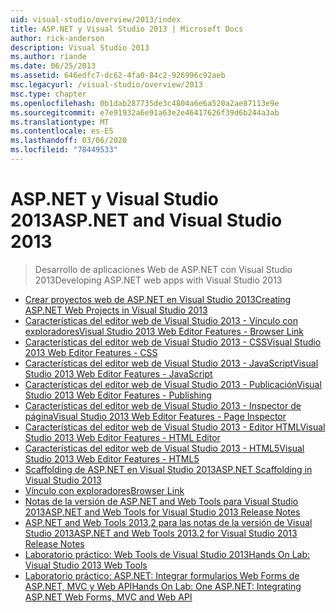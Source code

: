```yaml
---
uid: visual-studio/overview/2013/index
title: ASP.NET y Visual Studio 2013 | Microsoft Docs
author: rick-anderson
description: Visual Studio 2013
ms.author: riande
ms.date: 06/25/2013
ms.assetid: 646edfc7-dc62-4fa0-84c2-926996c92aeb
msc.legacyurl: /visual-studio/overview/2013
msc.type: chapter
ms.openlocfilehash: 0b1dab287735de3c4804a6e6a520a2ae87113e9e
ms.sourcegitcommit: e7e91932a6e91a63e2e46417626f39d6b244a3ab
ms.translationtype: MT
ms.contentlocale: es-ES
ms.lasthandoff: 03/06/2020
ms.locfileid: "78449533"
---
```

# <a name="aspnet-and-visual-studio-2013"></a><span data-ttu-id="f18d9-103">ASP.NET y Visual Studio 2013</span><span class="sxs-lookup"><span data-stu-id="f18d9-103">ASP.NET and Visual Studio 2013</span></span>

> <span data-ttu-id="f18d9-104">Desarrollo de aplicaciones Web de ASP.NET con Visual Studio 2013</span><span class="sxs-lookup"><span data-stu-id="f18d9-104">Developing ASP.NET web apps with Visual Studio 2013</span></span>

- [<span data-ttu-id="f18d9-105">Crear proyectos web de ASP.NET en Visual Studio 2013</span><span class="sxs-lookup"><span data-stu-id="f18d9-105">Creating ASP.NET Web Projects in Visual Studio 2013</span></span>](creating-web-projects-in-visual-studio.md)
- [<span data-ttu-id="f18d9-106">Características del editor web de Visual Studio 2013 - Vínculo con exploradores</span><span class="sxs-lookup"><span data-stu-id="f18d9-106">Visual Studio 2013 Web Editor Features - Browser Link</span></span>](visual-studio-2013-web-editor-features-browser-link.md)
- [<span data-ttu-id="f18d9-107">Características del editor web de Visual Studio 2013 - CSS</span><span class="sxs-lookup"><span data-stu-id="f18d9-107">Visual Studio 2013 Web Editor Features - CSS</span></span>](visual-studio-2013-web-editor-features-css.md)
- [<span data-ttu-id="f18d9-108">Características del editor web de Visual Studio 2013 - JavaScript</span><span class="sxs-lookup"><span data-stu-id="f18d9-108">Visual Studio 2013 Web Editor Features - JavaScript</span></span>](visual-studio-2013-web-editor-features-javascript.md)
- [<span data-ttu-id="f18d9-109">Características del editor web de Visual Studio 2013 - Publicación</span><span class="sxs-lookup"><span data-stu-id="f18d9-109">Visual Studio 2013 Web Editor Features - Publishing</span></span>](visual-studio-2013-web-editor-features-publishing.md)
- [<span data-ttu-id="f18d9-110">Características del editor web de Visual Studio 2013 - Inspector de página</span><span class="sxs-lookup"><span data-stu-id="f18d9-110">Visual Studio 2013 Web Editor Features - Page Inspector</span></span>](visual-studio-2013-web-editor-features-page-inspector.md)
- [<span data-ttu-id="f18d9-111">Características del editor web de Visual Studio 2013 - Editor HTML</span><span class="sxs-lookup"><span data-stu-id="f18d9-111">Visual Studio 2013 Web Editor Features - HTML Editor</span></span>](visual-studio-2013-web-editor-features-html-editor.md)
- [<span data-ttu-id="f18d9-112">Características del editor web de Visual Studio 2013 - HTML5</span><span class="sxs-lookup"><span data-stu-id="f18d9-112">Visual Studio 2013 Web Editor Features - HTML5</span></span>](visual-studio-2013-web-editor-features-html5.md)
- [<span data-ttu-id="f18d9-113">Scaffolding de ASP.NET en Visual Studio 2013</span><span class="sxs-lookup"><span data-stu-id="f18d9-113">ASP.NET Scaffolding in Visual Studio 2013</span></span>](aspnet-scaffolding-overview.md)
- [<span data-ttu-id="f18d9-114">Vínculo con exploradores</span><span class="sxs-lookup"><span data-stu-id="f18d9-114">Browser Link</span></span>](using-browser-link.md)
- [<span data-ttu-id="f18d9-115">Notas de la versión de ASP.NET and Web Tools para Visual Studio 2013</span><span class="sxs-lookup"><span data-stu-id="f18d9-115">ASP.NET and Web Tools for Visual Studio 2013 Release Notes</span></span>](release-notes.md)
- [<span data-ttu-id="f18d9-116">ASP.NET and Web Tools 2013,2 para las notas de la versión de Visual Studio 2013</span><span class="sxs-lookup"><span data-stu-id="f18d9-116">ASP.NET and Web Tools 2013.2 for Visual Studio 2013 Release Notes</span></span>](aspnet-and-web-tools-20132-preview-for-visual-studio-2013-release-notes.md)
- [<span data-ttu-id="f18d9-117">Laboratorio práctico: Web Tools de Visual Studio 2013</span><span class="sxs-lookup"><span data-stu-id="f18d9-117">Hands On Lab: Visual Studio 2013 Web Tools</span></span>](visual-studio-2013-web-tools.md)
- [<span data-ttu-id="f18d9-118">Laboratorio práctico: ASP.NET: Integrar formularios Web Forms de ASP.NET, MVC y Web API</span><span class="sxs-lookup"><span data-stu-id="f18d9-118">Hands On Lab: One ASP.NET: Integrating ASP.NET Web Forms, MVC and Web API</span></span>](one-aspnet-integrating-aspnet-web-forms-mvc-and-web-api.md)
